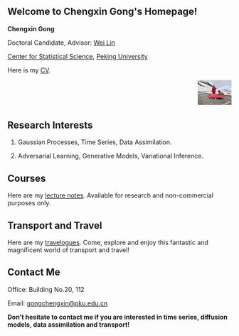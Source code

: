 ## Welcome to Chengxin Gong's Homepage!

<div style="text-align: left;">
  
  **Chengxin Gong**

  Doctoral Candidate, Advisor: [Wei Lin](https://www.math.pku.edu.cn/teachers/linw/index.html)

  [Center for Statistical Science](https://www.stat-center.pku.edu.cn/), [Peking University](https://www.pku.edu.cn/)

  Here is my [CV](https://wqgcx.github.io/CV.pdf).

</div>

<div style="text-align: right;">

  <img src="IMG_1269.jpeg" width="15%">

</div>
  
## Research Interests

1. Gaussian Processes, Time Series, Data Assimilation.

2. Adversarial Learning, Generative Models, Variational Inference.

## Courses

Here are my [lecture notes](https://wqgcx.github.io/courses/). Available for research and non-commercial purposes only.

## Transport and Travel

Here are my [travelogues](https://wqgcx.github.io/transport/). Come, explore and enjoy this fantastic and magnificent world of transport and travel!

## Contact Me

Office: Building No.20, 112

Email: gongchengxin@pku.edu.cn

**Don't hesitate to contact me if you are interested in time series, diffusion models, data assimilation and transport!**
